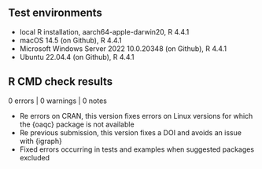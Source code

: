 ## Test environments

* local R installation, aarch64-apple-darwin20, R 4.4.1
* macOS 14.5 (on Github), R 4.4.1
* Microsoft Windows Server 2022 10.0.20348 (on Github), R 4.4.1
* Ubuntu 22.04.4 (on Github), R 4.4.1

## R CMD check results

0 errors | 0 warnings | 0 notes

* Re errors on CRAN, this version fixes errors on Linux versions for which the {oaqc} package is not available
* Re previous submission, this version fixes a DOI and avoids an issue with {igraph}
* Fixed errors occurring in tests and examples when suggested packages excluded